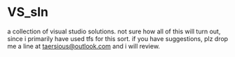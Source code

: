 # VS_sln
a collection of visual studio solutions.
not sure how all of this will turn out, since i primarily have used tfs for this sort.
if you have suggestions, plz drop me a line at taersious@outlook.com and i will review.

